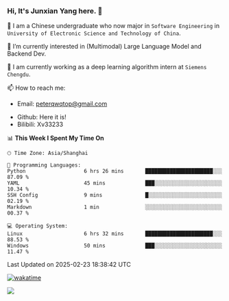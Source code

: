### Hi, It's Junxian Yang here. 👋

<!--
**Uestc-Young/Uestc-Young** is a ✨ _special_ ✨ repository because its `README.md` (this file) appears on your GitHub profile.

Here are some ideas to get you started:

- 🔭 I’m currently working on ...
- 🌱 I’m currently learning ...
- 👯 I’m looking to collaborate on ...
- 🤔 I’m looking for help with ...
- 💬 Ask me about ...
- 📫 How to reach me: ...
- 😄 Pronouns: ...
- ⚡ Fun fact: ...
-->
🎉 I am a Chinese undergraduate who now major in `Software Engineering` in `University of Electronic Science and Technology of China`.  
  
🌱 I’m currently interested in (Multimodal) Large Language Model and Backend Dev.  

🔭 I am currently working as a deep learning algorithm intern at `Siemens Chengdu`.
  
📫 How to reach me: 
   - Email: peterqwqtop@gmail.com
<!--   - Academic Page: [junxianyanguestc.github.io](https://junxianyanguestc.github.io/)-->
   - Github: Here it is!
   - Bilibili: Xv33233
     
<!--START_SECTION:waka-->
📊 **This Week I Spent My Time On** 

```text
🕑︎ Time Zone: Asia/Shanghai

💬 Programming Languages: 
Python                   6 hrs 26 mins       ██████████████████████░░░   87.09 % 
YAML                     45 mins             ███░░░░░░░░░░░░░░░░░░░░░░   10.34 % 
SSH Config               9 mins              █░░░░░░░░░░░░░░░░░░░░░░░░   02.19 % 
Markdown                 1 min               ░░░░░░░░░░░░░░░░░░░░░░░░░   00.37 % 

💻 Operating System: 
Linux                    6 hrs 32 mins       ██████████████████████░░░   88.53 % 
Windows                  50 mins             ███░░░░░░░░░░░░░░░░░░░░░░   11.47 % 
```


 Last Updated on 2025-02-23 18:38:42 UTC
<!--END_SECTION:waka-->
[![wakatime](https://wakatime.com/badge/user/018ec14b-e820-4cd0-9355-392b716a8277.svg)](https://wakatime.com/@018ec14b-e820-4cd0-9355-392b716a8277)

![](https://visitor-badge.glitch.me/badge?page_id=Uestc-Young.readme)
